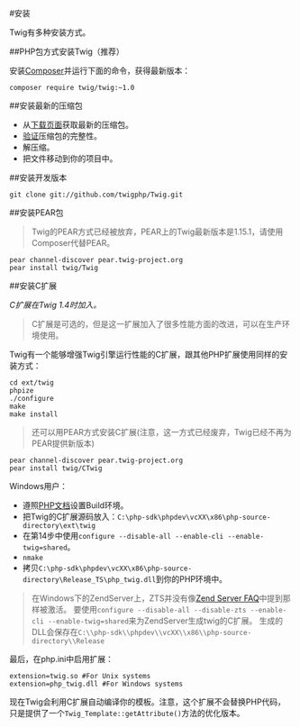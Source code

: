 #安装

Twig有多种安装方式。

##PHP包方式安装Twig（推荐）

安装[Composer](https://getcomposer.org/download/)并运行下面的命令，获得最新版本：

	composer require twig/twig:~1.0

##安装最新的压缩包

- 从[下载页面](https://github.com/twigphp/Twig/tags)获取最新的压缩包。
- [验证](http://fabien.potencier.org/article/73/signing-project-releases)压缩包的完整性。
- 解压缩。
- 把文件移动到你的项目中。


##安装开发版本

	git clone git://github.com/twigphp/Twig.git

##安装PEAR包

> Twig的PEAR方式已经被放弃，PEAR上的Twig最新版本是1.15.1，请使用Composer代替PEAR。

	pear channel-discover pear.twig-project.org
	pear install twig/Twig

##安装C扩展

*C扩展在Twig 1.4时加入。*

> C扩展是可选的，但是这一扩展加入了很多性能方面的改进，可以在生产环境使用。

Twig有一个能够增强Twig引擎运行性能的C扩展，跟其他PHP扩展使用同样的安装方式：

	cd ext/twig
	phpize
	./configure
	make
	make install

> 还可以用PEAR方式安装C扩展(注意，这一方式已经废弃，Twig已经不再为PEAR提供新版本)

	pear channel-discover pear.twig-project.org
	pear install twig/CTwig
	
Windows用户：

- 遵照[PHP文档](https://wiki.php.net/internals/windows/stepbystepbuild)设置Build环境。
- 把Twig的C扩展源码放入：```C:\php-sdk\phpdev\vcXX\x86\php-source-directory\ext\twig```
- 在第14步中使用```configure --disable-all --enable-cli --enable-twig=shared```。
- ```nmake```
- 拷贝```C:\php-sdk\phpdev\vcXX\x86\php-source-directory\Release_TS\php_twig.dll```到你的PHP环境中。

> 在Windows下的ZendServer上，ZTS并没有像[Zend Server FAQ](http://www.zend.com/en/products/server/faq#faqD6)中提到那样被激活。
> 要使用```configure --disable-all --disable-zts --enable-cli --enable-twig=shared```来为ZendServer生成twig的C扩展。
> 生成的DLL会保存在```C:\\php-sdk\\phpdev\\vcXX\\x86\\php-source-directory\\Release```

最后，在php.ini中启用扩展：

	extension=twig.so #For Unix systems
	extension=php_twig.dll #For Windows systems
	
现在Twig会利用C扩展自动编译你的模板。注意，这个扩展不会替换PHP代码，只是提供了一个```Twig_Template::getAttribute()```方法的优化版本。